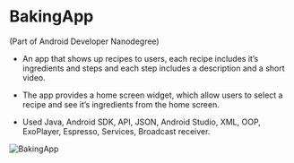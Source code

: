 # BakingApp
(Part of Android Developer Nanodegree)

- An app that shows up recipes to users, each recipe includes it’s ingredients and steps and each step includes a description and a short video.

- The app provides a home screen widget, which allow users to select a recipe and see it’s ingredients from the home screen.

- Used Java, Android SDK, API, JSON, Android Studio, XML, OOP, ExoPlayer, Espresso, Services, Broadcast receiver.

 ![BakingApp](https://media.giphy.com/media/2rAHEcDRXFxcHbnXCG/giphy.gif) 
